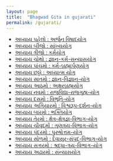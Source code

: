 ```yaml
---
layout: page
title:  "Bhagwad Gita in gujarati"
permalink: /gujarati/
---
```


<ul class="post-list">
		<li><a class="post-meta" href="/gujarati/1/">અધ્યાય પહેલો : અર્જુન વિષાદયોગ </a></li>
		<li><a class="post-meta" href="/gujarati/2/">અધ્યાય બીજો : સાંખ્યયોગ </a></li>
		<li><a class="post-meta" href="/gujarati/3/">અધ્યાય ત્રીજો : કર્મયોગ </a></li>
		<li><a class="post-meta" href="/gujarati/4/">અધ્યાય ચોથો : જ્ઞાન-કર્મ-સન્યાસયોગ </a></li>
		<li><a class="post-meta" href="/gujarati/5/">અધ્યાય પાંચમો : કર્મ-બ્રહ્માર્પણયોગ </a></li>
		<li><a class="post-meta" href="/gujarati/6/">અધ્યાય છઠ્ઠો : અધ્યાત્મ યોગ </a></li>
		<li><a class="post-meta" href="/gujarati/7/">અધ્યાય સાતમો : જ્ઞાન-વિજ્ઞાન-યોગ </a></li>
		<li><a class="post-meta" href="/gujarati/8/">અધ્યાય આઠમો : અક્ષરબ્રહ્મયોગ </a></li>
		<li><a class="post-meta" href="/gujarati/9/">અધ્યાય નવમો : રાજવિદ્યા-રાજગુહ્ય-યોગ</a></li>
		<li><a class="post-meta" href="/gujarati/10/">અધ્યાય દસમો : વિભૂતિ-યોગ</a></li>
		<li><a class="post-meta" href="/gujarati/11/">અધ્યાય અગિયારમો : વિશ્વરૂપ-દર્શન-યોગ</a></li>
		<li><a class="post-meta" href="/gujarati/12/">અધ્યાય બારમો : ભક્તિયોગ</a></li>
		<li><a class="post-meta" href="/gujarati/13/">અધ્યાય તેરમો : ક્ષેત્ર-ક્ષેત્રજ્ઞ-વિભાગ-યોગ</a></li>
		<li><a class="post-meta" href="/gujarati/14/">અધ્યાય ચૌવુદમોં : ગુણત્રય-વિભાગ-યોગ</a></li>
		<li><a class="post-meta" href="/gujarati/15/">અધ્યાય પંદરમો : પુરુષોત્તમ-યોગ</a></li>
		<li><a class="post-meta" href="/gujarati/16/">અધ્યાય સોળમો : દૈવાસુર-સંપદ્-વિભાગ-યોગ</a></li>
		<li><a class="post-meta" href="/gujarati/17/">અધ્યાય સત્તરમો : શ્રદ્ધા-ત્રય-વિભાગ-યોગ</a></li>
		<li><a class="post-meta" href="/gujarati/18/">અધ્યાય અઢારમો : સંન્યાસયોગ</a></li>
  </ul>

